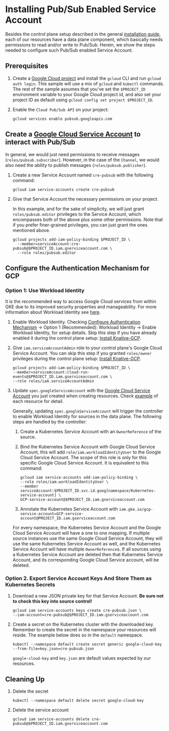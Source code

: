 # Installing Pub/Sub Enabled Service Account

Besides the control plane setup described in the general
[installation guide](./install-knative-gcp.md), each of our resources have a
data plane component, which basically needs permissions to read and/or write to
Pub/Sub. Herein, we show the steps needed to configure such Pub/Sub enabled
Service Account.

## Prerequisites

1. Create a
   [Google Cloud project](https://cloud.google.com/resource-manager/docs/creating-managing-projects)
   and install the `gcloud` CLI and run `gcloud auth login`. This sample will
   use a mix of `gcloud` and `kubectl` commands. The rest of the sample assumes
   that you've set the `$PROJECT_ID` environment variable to your Google Cloud
   project id, and also set your project ID as default using
   `gcloud config set project $PROJECT_ID`.

1. Enable the `Cloud Pub/Sub API` on your project:

   ```shell
   gcloud services enable pubsub.googleapis.com
   ```

## Create a [Google Cloud Service Account](https://console.cloud.google.com/iam-admin/serviceaccounts/project) to interact with Pub/Sub

In general, we would just need permissions to receive messages
(`roles/pubsub.subscriber`). However, in the case of the `Channel`, we would
also need the ability to publish messages (`roles/pubsub.publisher`).

1. Create a new Service Account named `cre-pubsub` with the following command:

   ```shell
   gcloud iam service-accounts create cre-pubsub
   ```

1. Give that Service Account the necessary permissions on your project.

   In this example, and for the sake of simplicity, we will just grant
   `roles/pubsub.editor` privileges to the Service Account, which encompasses
   both of the above plus some other permissions. Note that if you prefer
   finer-grained privileges, you can just grant the ones mentioned above.

   ```shell
   gcloud projects add-iam-policy-binding $PROJECT_ID \
     --member=serviceAccount:cre-pubsub@$PROJECT_ID.iam.gserviceaccount.com \
     --role roles/pubsub.editor
   ```

## Configure the Authentication Mechanism for GCP

### Option 1: Use Workload Identity

It is the recommended way to access Google Cloud services from within GKE due to
its improved security properties and manageability. For more information about
Workload Identity see
[here](https://cloud.google.com/kubernetes-engine/docs/how-to/workload-identity).

1. Enable Workload Identity. Checking [Configure Authentication Mechanism](authentication-mechanisms-gcp.md) ->
   Option 1 (Recommended): Workload Identity -> Enable Workload Identity, for setup details. 
   Skip this step if you have already enabled it during the control plane setup:
   [Install Knative-GCP](install-knative-gcp.md). 
    
1. Give `iam.serviceAccountAdmin` role to your control plane's Google
  Cloud Service Account. You can skip this step if you granted
  `roles/owner` privileges during the control plane setup:
  [Install Knative-GCP](install-knative-gcp.md).

   ```shell
   gcloud projects add-iam-policy-binding $PROJECT_ID \
   --member=serviceAccount:cloud-run-events@$PROJECT_ID.iam.gserviceaccount.com \
   --role roles/iam.serviceAccountAdmin
   ```

1. Update `spec.googleServiceAccount` with the
   [Google Cloud Service Account](https://console.cloud.google.com/iam-admin/serviceaccounts/project)
   you just created when creating resources. Check
   [example](https://github.com/google/knative-gcp/tree/master/docs/examples) of
   each resource for detail.

   Generally, updating `spec.googleServiceAccount` will trigger the controller
   to enable Workload Identity for sources in the data plane. The following
   steps are handled by the controller:

   1. Create a Kubernetes Service Account with an `OwnerReference` of the
      source.

   1. Bind the Kubernetes Service Account with Google Cloud Service Account,
      this will add `role/iam.workloadIdentityUser` to the Google Cloud Service
      Account. The scope of this role is only for this specific Google Cloud
      Service Account. It is equivalent to this command:

      ```shell
      gcloud iam service-accounts add-iam-policy-binding \
      --role roles/iam.workloadIdentityUser \
      --member serviceAccount:$PROJECT_ID.svc.id.goog[namespace/Kubernetes-service-account] \
      GCP-service-account@$PROJECT_ID.iam.gserviceaccount.com
      ```

   1. Annotate the Kubernetes Service Account with
      `iam.gke.io/gcp-service-account=GCP-service-account@PROJECT_ID.iam.gserviceaccount.com`

   For every namespace, the Kubernetes Service Account and the Google Cloud
   Service Account will have a one to one mapping. If multiple source instances
   use the same Google Cloud Service Account, they will use the same Kubernetes
   Service Account as well, and the Kubernetes Service Account will have
   multiple `OwnerReference`s. If all sources using a Kubernetes Service Account
   are deleted then that Kubernetes Service Account, and its corresponding
   Google Cloud Service account, will be deleted.

### Option 2. Export Service Account Keys And Store Them as Kubernetes Secrets

1. Download a new JSON private key for that Service Account. **Be sure not to
   check this key into source control!**

   ```shell
   gcloud iam service-accounts keys create cre-pubsub.json \
   --iam-account=cre-pubsub@$PROJECT_ID.iam.gserviceaccount.com
   ```

1. Create a secret on the Kubernetes cluster with the downloaded key. Remember
   to create the secret in the namespace your resources will reside. The example
   below does so in the `default` namespace.

   ```shell
   kubectl --namespace default create secret generic google-cloud-key --from-file=key.json=cre-pubsub.json
   ```

   `google-cloud-key` and `key.json` are default values expected by our
   resources.

## Cleaning Up

1. Delete the secret

   ```shell
   kubectl --namespace default delete secret google-cloud-key
   ```

1. Delete the service account

   ```shell
   gcloud iam service-accounts delete cre-pubsub@$PROJECT_ID.iam.gserviceaccount.com
   ```
